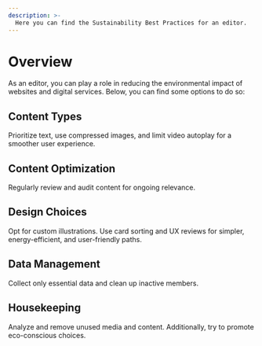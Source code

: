 ```yaml
---
description: >-
  Here you can find the Sustainability Best Practices for an editor.
---
```


# Overview

As an editor, you can play a role in reducing the environmental impact of websites and digital services. Below, you can find some options to do so:

## Content Types

Prioritize text, use compressed images, and limit video autoplay for a smoother user experience.

## Content Optimization

Regularly review and audit content for ongoing relevance.

## Design Choices

Opt for custom illustrations. Use card sorting and UX reviews for simpler, energy-efficient, and user-friendly paths.

## Data Management

Collect only essential data and clean up inactive members.

## Housekeeping

Analyze and remove unused media and content. Additionally, try to promote eco-conscious choices.
